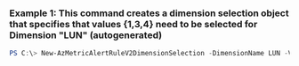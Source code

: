 ### Example 1: This command creates a dimension selection object that specifies that values {1,3,4} need to be selected for Dimension "LUN" (autogenerated)
```powershell
PS C:\> New-AzMetricAlertRuleV2DimensionSelection -DimensionName LUN -ValuesToInclude *
```

